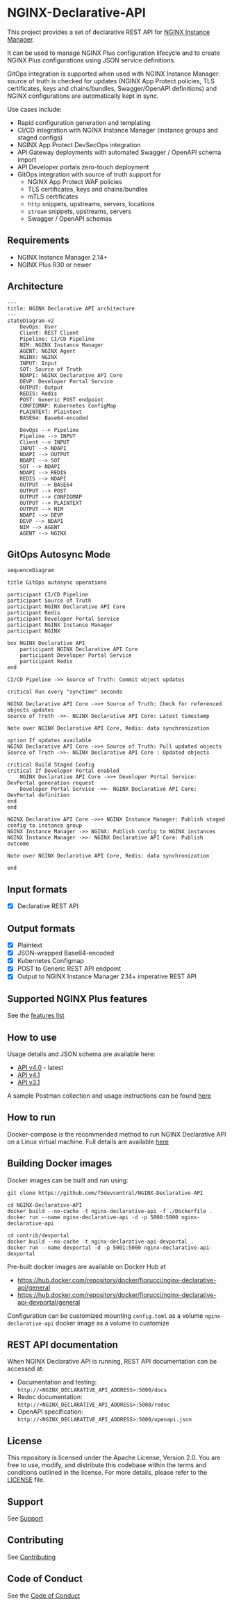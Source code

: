 # NGINX-Declarative-API

This project provides a set of declarative REST API for [NGINX Instance Manager](https://docs.nginx.com/nginx-management-suite/nim/).

It can be used to manage NGINX Plus configuration lifecycle and to create NGINX Plus configurations using JSON service definitions.

GitOps integration is supported when used with NGINX Instance Manager: source of truth is checked for updates (NGINX App Protect policies, TLS certificates, keys and chains/bundles, Swagger/OpenAPI definitions) and NGINX configurations are automatically kept in sync.

Use cases include:

- Rapid configuration generation and templating
- CI/CD integration with NGINX Instance Manager (instance groups and staged configs)
- NGINX App Protect DevSecOps integration
- API Gateway deployments with automated Swagger / OpenAPI schema import
- API Developer portals zero-touch deployment
- GitOps integration with source of truth support for
  - NGINX App Protect WAF policies
  - TLS certificates, keys and chains/bundles
  - mTLS certificates
  - `http` snippets, upstreams, servers, locations
  - `stream` snippets, upstreams, servers
  - Swagger / OpenAPI schemas

## Requirements

- NGINX Instance Manager 2.14+
- NGINX Plus R30 or newer

## Architecture

```mermaid
---
title: NGINX Declarative API architecture
---
stateDiagram-v2
    DevOps: User
    Client: REST Client
    Pipeline: CI/CD Pipeline
    NIM: NGINX Instance Manager
    AGENT: NGINX Agent
    NGINX: NGINX
    INPUT: Input
    SOT: Source of Truth
    NDAPI: NGINX Declarative API Core
    DEVP: Developer Portal Service
    OUTPUT: Output
    REDIS: Redis
    POST: Generic POST endpoint
    CONFIGMAP: Kubernetes ConfigMap
    PLAINTEXT: Plaintext
    BASE64: Base64-encoded

    DevOps --> Pipeline
    Pipeline --> INPUT
    Client --> INPUT
    INPUT --> NDAPI
    NDAPI --> OUTPUT
    NDAPI --> SOT
    SOT --> NDAPI
    NDAPI --> REDIS
    REDIS --> NDAPI
    OUTPUT --> BASE64
    OUTPUT --> POST
    OUTPUT --> CONFIGMAP
    OUTPUT --> PLAINTEXT
    OUTPUT --> NIM
    NDAPI --> DEVP
    DEVP --> NDAPI
    NIM --> AGENT
    AGENT --> NGINX
```

## GitOps Autosync Mode

```mermaid
sequenceDiagram

title GitOps autosync operations

participant CI/CD Pipeline
participant Source of Truth
participant NGINX Declarative API Core
participant Redis
participant Developer Portal Service
participant NGINX Instance Manager
participant NGINX

box NGINX Declarative API
    participant NGINX Declarative API Core
    participant Developer Portal Service
    participant Redis
end

CI/CD Pipeline ->> Source of Truth: Commit object updates

critical Run every "synctime" seconds

NGINX Declarative API Core ->>+ Source of Truth: Check for referenced objects updates
Source of Truth ->>- NGINX Declarative API Core: Latest timestamp

Note over NGINX Declarative API Core, Redis: data synchronization

option If updates available
NGINX Declarative API Core ->>+ Source of Truth: Pull updated objects
Source of Truth ->>- NGINX Declarative API Core : Updated objects

critical Build Staged Config
critical If Developer Portal enabled
    NGINX Declarative API Core ->>+ Developer Portal Service: DevPortal generation request
    Developer Portal Service ->>- NGINX Declarative API Core: DevPortal definition
end
end

NGINX Declarative API Core ->>+ NGINX Instance Manager: Publish staged config to instance group
NGINX Instance Manager ->> NGINX: Publish config to NGINX instances
NGINX Instance Manager ->>- NGINX Declarative API Core: Publish outcome

Note over NGINX Declarative API Core, Redis: data synchronization

end
```

## Input formats

- [X] Declarative REST API

## Output formats

- [X] Plaintext
- [X] JSON-wrapped Base64-encoded
- [X] Kubernetes Configmap
- [X] POST to Generic REST API endpoint
- [X] Output to NGINX Instance Manager 2.14+ imperative REST API
  
## Supported NGINX Plus features

See the [features list](/FEATURES.md)

## How to use

Usage details and JSON schema are available here:

- [API v4.0](/USAGE-v4.0.md) - latest
- [API v4.1](/USAGE-v4.1.md)
- [API v3.1](/USAGE-v3.1.md)

A sample Postman collection and usage instructions can be found [here](/contrib/postman)

## How to run

Docker-compose is the recommended method to run NGINX Declarative API on a Linux virtual machine. Full details are available [here](https://github.com/f5devcentral/NGINX-Declarative-API/tree/main/contrib/docker-compose)

## Building Docker images

Docker images can be built and run using:

    git clone https://github.com/f5devcentral/NGINX-Declarative-API

    cd NGINX-Declarative-API
    docker build --no-cache -t nginx-declarative-api -f ./Dockerfile .
    docker run --name nginx-declarative-api -d -p 5000:5000 nginx-declarative-api

    cd contrib/devportal
    docker build --no-cache -t nginx-declarative-api-devportal .
    docker run --name devportal -d -p 5001:5000 nginx-declarative-api-devportal

Pre-built docker images are available on Docker Hub at
- https://hub.docker.com/repository/docker/fiorucci/nginx-declarative-api/general
- https://hub.docker.com/repository/docker/fiorucci/nginx-declarative-api-devportal/general

Configuration can be customized mounting `config.toml` as a volume `nginx-declarative-api` docker image as a volume to customize 

## REST API documentation

When NGINX Declarative API is running, REST API documentation can be accessed at:

- Documentation and testing: `http://<NGINX_DECLARATIVE_API_ADDRESS>:5000/docs`
- Redoc documentation: `http://<NGINX_DECLARATIVE_API_ADDRESS>:5000/redoc`
- OpenAPI specification: `http://<NGINX_DECLARATIVE_API_ADDRESS>:5000/openapi.json`

## License

This repository is licensed under the Apache License, Version 2.0. You are free to use, modify, and distribute this codebase within the terms and conditions outlined in the license. For more details, please refer to the [LICENSE](/LICENSE.md) file.

## Support

See [Support](/SUPPORT.md)

## Contributing

See [Contributing](/CONTRIBUTING.md)

## Code of Conduct

See the [Code of Conduct](/code_of_conduct.md)
